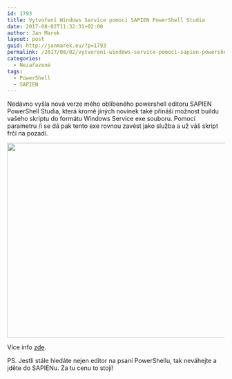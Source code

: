 ```yaml
---
id: 1793
title: Vytvoření Windows Service pomocí SAPIEN PowerShell Studia
date: 2017-08-02T11:32:31+02:00
author: Jan Marek
layout: post
guid: http://janmarek.eu/?p=1793
permalink: /2017/08/02/vytvoreni-windows-service-pomoci-sapien-powershell-studia/
categories:
  - Nezařazené
tags:
  - PowerShell
  - SAPIEN
---
```

Nedávno vyšla nová verze mého oblíbeného powershell editoru SAPIEN PowerShell Studia, která kromě jiných novinek také přináší možnost buildu vašeho skriptu do formátu Windows Service exe souboru. Pomocí parametru /i se dá pak tento exe rovnou zavést jako služba a už váš skript frčí na pozadí.

<img class="alignnone " src="https://i1.wp.com/www.sapien.com/blog/wp-content/uploads/2017/07/image-4.png?ssl=1" width="663" height="450" /> 

Více info <a href="https://www.sapien.com/blog/2017/07/12/write-a-windows-service-in-powershell/" target="_blank" rel="noopener">zde</a>.

PS. Jestli stále hledáte nejen editor na psaní PowerShellu, tak neváhejte a jděte do SAPIENu. Za tu cenu to stojí!
